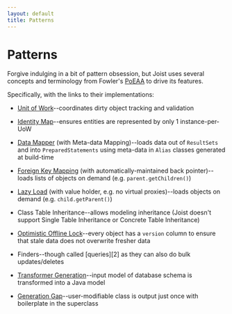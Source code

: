```yaml
---
layout: default
title: Patterns
---
```


Patterns
========

Forgive indulging in a bit of pattern obsession, but Joist uses several concepts and terminology from Fowler's [PoEAA](http://martinfowler.com/books.html#eaa) to drive its features.

Specifically, with the links to their implementations:

* [Unit of Work](https://github.com/stephenh/joist/blob/master/domain/src/main/java/joist/domain/uow/UnitOfWork.java)--coordinates dirty object tracking and validation

* [Identity Map](http://github.com/stephenh/joist/blob/master/domain/src/main/java/joist/domain/orm/IdentityMap.java)--ensures entities are represented by only 1 instance-per-UoW

* [Data Mapper](http://github.com/stephenh/joist/blob/master/domain/src/main/java/joist/domain/orm/mappers/DomainObjectMapper.java) (with Meta-data Mapping)--loads data out of `ResultSets` and into `PreparedStatements` using meta-data in `Alias` classes generated at build-time

* [Foreign Key Mapping](http://github.com/stephenh/joist/blob/master/domain/src/main/java/joist/domain/orm/ForeignKeyListHolder.java) (with automatically-maintained back pointer)--loads lists of objects on demand (e.g. `parent.getChildren()`)

* [Lazy Load](http://github.com/stephenh/joist/blob/master/domain/src/main/java/joist/domain/orm/ForeignKeyHolder.java) (with value holder, e.g. no virtual proxies)--loads objects on demand (e.g. `child.getParent()`)

* Class Table Inheritance--allows modeling inheritance (Joist doesn't support Single Table Inheritance or Concrete Table Inheritance)

* [Optimistic Offline Lock](http://github.com/stephenh/joist/blob/master/domain/src/main/java/joist/domain/orm/impl/InstanceUpdater.java#L53)--every object has a `version` column to ensure that stale data does not overwrite fresher data

* Finders--though called [queries][2] as they can also do bulk updates/deletes

* [Transformer Generation](http://github.com/stephenh/joist/blob/master/migrations/src/main/java/joist/codegen/passes/GenerateDomainCodegenPass.java)--input model of database schema is transformed into a Java model

* [Generation Gap](http://github.com/stephenh/joist/blob/master/migrations/src/main/java/joist/codegen/passes/GenerateDomainClassIfNotExistsPass.java)--user-modifiable class is output just once with boilerplate in the superclass


